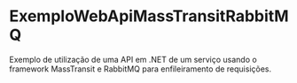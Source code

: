 # ExemploWebApiMassTransitRabbitMQ
Exemplo de utilização de uma API em .NET de um serviço usando o framework MassTransit e RabbitMQ para enfileiramento de requisições.
